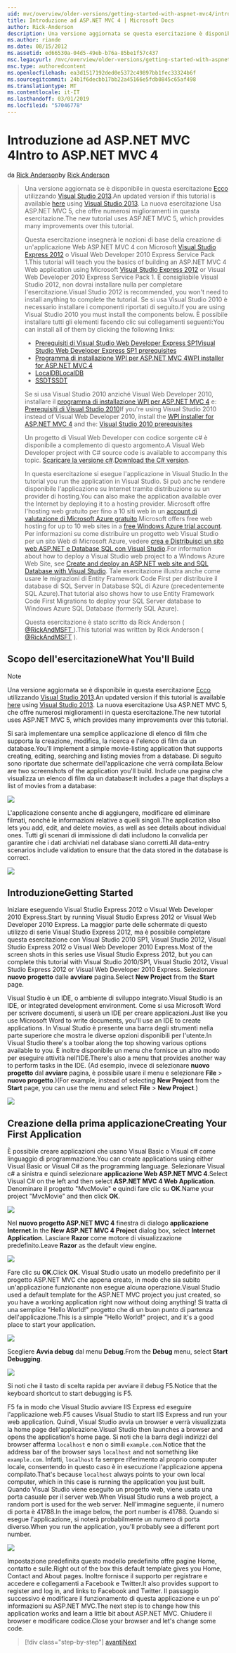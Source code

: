 ```yaml
---
uid: mvc/overview/older-versions/getting-started-with-aspnet-mvc4/intro-to-aspnet-mvc-4
title: Introduzione ad ASP.NET MVC 4 | Microsoft Docs
author: Rick-Anderson
description: Una versione aggiornata se questa esercitazione è disponibile qui utilizzando Visual Studio 2013. La nuova esercitazione Usa ASP.NET MVC 5, che offre numerosi miglioramenti rispetto t...
ms.author: riande
ms.date: 08/15/2012
ms.assetid: ed66530a-04d5-49eb-b76a-85be1f57c437
msc.legacyurl: /mvc/overview/older-versions/getting-started-with-aspnet-mvc4/intro-to-aspnet-mvc-4
msc.type: authoredcontent
ms.openlocfilehash: ea3d1517192ded0e5372c49897bb1fec33324b6f
ms.sourcegitcommit: 24b1f6decbb17bb22a45166e5fdb0845c65af498
ms.translationtype: MT
ms.contentlocale: it-IT
ms.lasthandoff: 03/01/2019
ms.locfileid: "57046778"
---
```

<a name="intro-to-aspnet-mvc-4"></a><span data-ttu-id="12975-104">Introduzione ad ASP.NET MVC 4</span><span class="sxs-lookup"><span data-stu-id="12975-104">Intro to ASP.NET MVC 4</span></span>
====================
<span data-ttu-id="12975-105">da [Rick Anderson]((https://twitter.com/RickAndMSFT))</span><span class="sxs-lookup"><span data-stu-id="12975-105">by [Rick Anderson]((https://twitter.com/RickAndMSFT))</span></span>

> <span data-ttu-id="12975-106">Una versione aggiornata se è disponibile in questa esercitazione [Ecco](../../getting-started/introduction/getting-started.md) utilizzando [Visual Studio 2013](https://my.visualstudio.com/Downloads?q=visual%20studio%202013).</span><span class="sxs-lookup"><span data-stu-id="12975-106">An updated version if this tutorial is available [here](../../getting-started/introduction/getting-started.md) using [Visual Studio 2013](https://my.visualstudio.com/Downloads?q=visual%20studio%202013).</span></span> <span data-ttu-id="12975-107">La nuova esercitazione Usa ASP.NET MVC 5, che offre numerosi miglioramenti in questa esercitazione.</span><span class="sxs-lookup"><span data-stu-id="12975-107">The new tutorial uses ASP.NET MVC 5, which provides many improvements over this tutorial.</span></span>
>
> <span data-ttu-id="12975-108">Questa esercitazione insegnerà le nozioni di base della creazione di un'applicazione Web ASP.NET MVC 4 con Microsoft [Visual Studio Express 2012](https://www.microsoft.com/visualstudio/11/products/express) o Visual Web Developer 2010 Express Service Pack 1.</span><span class="sxs-lookup"><span data-stu-id="12975-108">This tutorial will teach you the basics of building an ASP.NET MVC 4 Web application using Microsoft [Visual Studio Express 2012](https://www.microsoft.com/visualstudio/11/products/express) or Visual Web Developer 2010 Express Service Pack 1.</span></span> <span data-ttu-id="12975-109">È consigliabile Visual Studio 2012, non dovrai installare nulla per completare l'esercitazione.</span><span class="sxs-lookup"><span data-stu-id="12975-109">Visual Studio 2012 is recommended, you won't need to install anything to complete the tutorial.</span></span> <span data-ttu-id="12975-110">Se si usa Visual Studio 2010 è necessario installare i componenti riportati di seguito.</span><span class="sxs-lookup"><span data-stu-id="12975-110">If you are using Visual Studio 2010 you must install the components below.</span></span> <span data-ttu-id="12975-111">È possibile installare tutti gli elementi facendo clic sui collegamenti seguenti:</span><span class="sxs-lookup"><span data-stu-id="12975-111">You can install all of them by clicking the following links:</span></span>
>
> - [<span data-ttu-id="12975-112">Prerequisiti di Visual Studio Web Developer Express SP1</span><span class="sxs-lookup"><span data-stu-id="12975-112">Visual Studio Web Developer Express SP1 prerequisites</span></span>](https://www.microsoft.com/web/gallery/install.aspx?appid=VWD2010SP1Pack)
> - [<span data-ttu-id="12975-113">Programma di installazione WPI per ASP.NET MVC 4</span><span class="sxs-lookup"><span data-stu-id="12975-113">WPI installer for ASP.NET MVC 4</span></span>](https://go.microsoft.com/fwlink/?LinkId=243392)
> - [<span data-ttu-id="12975-114">LocalDB</span><span class="sxs-lookup"><span data-stu-id="12975-114">LocalDB</span></span>](https://www.microsoft.com/web/gallery/install.aspx?appid=SQLLocalDBOnly_11_0)
> - [<span data-ttu-id="12975-115">SSDT</span><span class="sxs-lookup"><span data-stu-id="12975-115">SSDT</span></span>](https://blogs.msdn.com/b/rickandy/archive/2012/08/02/installing-and-using-sql-server-data-tools-ssdt-on-visual-studio-2010-and-vwd.aspx)
>
> <span data-ttu-id="12975-116">Se si usa Visual Studio 2010 anziché Visual Web Developer 2010, installare il [programma di installazione WPI per ASP.NET MVC 4](https://go.microsoft.com/fwlink/?LinkId=243392) e: [Prerequisiti di Visual Studio 2010](https://www.microsoft.com/web/gallery/install.aspx?appsxml=&amp;appid=VS2010SP1Pack)</span><span class="sxs-lookup"><span data-stu-id="12975-116">If you're using Visual Studio 2010 instead of Visual Web Developer 2010, install the [WPI installer for ASP.NET MVC 4](https://go.microsoft.com/fwlink/?LinkId=243392) and the: [Visual Studio 2010 prerequisites](https://www.microsoft.com/web/gallery/install.aspx?appsxml=&amp;appid=VS2010SP1Pack)</span></span>
>
> <span data-ttu-id="12975-117">Un progetto di Visual Web Developer con codice sorgente c# è disponibile a complemento di questo argomento.</span><span class="sxs-lookup"><span data-stu-id="12975-117">A Visual Web Developer project with C# source code is available to accompany this topic.</span></span> <span data-ttu-id="12975-118">[Scaricare la versione c#](https://code.msdn.microsoft.com/Intro-to-ASPNET-MVC-4-61d0219d/file/114480/1/MvcMovie.zip).</span><span class="sxs-lookup"><span data-stu-id="12975-118">[Download the C# version](https://code.msdn.microsoft.com/Intro-to-ASPNET-MVC-4-61d0219d/file/114480/1/MvcMovie.zip).</span></span>
>
> <span data-ttu-id="12975-119">In questa esercitazione si esegue l'applicazione in Visual Studio.</span><span class="sxs-lookup"><span data-stu-id="12975-119">In the tutorial you run the application in Visual Studio.</span></span> <span data-ttu-id="12975-120">Si può anche rendere disponibile l'applicazione su Internet tramite distribuzione su un provider di hosting.</span><span class="sxs-lookup"><span data-stu-id="12975-120">You can also make the application available over the Internet by deploying it to a hosting provider.</span></span> <span data-ttu-id="12975-121">Microsoft offre l'hosting web gratuito per fino a 10 siti web in un [account di valutazione di Microsoft Azure gratuito](https://www.windowsazure.com/pricing/free-trial/?WT.mc_id=A443DD604).</span><span class="sxs-lookup"><span data-stu-id="12975-121">Microsoft offers free web hosting for up to 10 web sites in a [free Windows Azure trial account](https://www.windowsazure.com/pricing/free-trial/?WT.mc_id=A443DD604).</span></span> <span data-ttu-id="12975-122">Per informazioni su come distribuire un progetto web Visual Studio per un sito Web di Microsoft Azure, vedere [crea e Distribuisci un sito web ASP.NET e Database SQL con Visual Studio](https://docs.microsoft.com/dotnet/azure/).</span><span class="sxs-lookup"><span data-stu-id="12975-122">For information about how to deploy a Visual Studio web project to a Windows Azure Web Site, see [Create and deploy an ASP.NET web site and SQL Database with Visual Studio](https://docs.microsoft.com/dotnet/azure/).</span></span> <span data-ttu-id="12975-123">Tale esercitazione illustra anche come usare le migrazioni di Entity Framework Code First per distribuire il database di SQL Server in Database SQL di Azure (precedentemente SQL Azure).</span><span class="sxs-lookup"><span data-stu-id="12975-123">That tutorial also shows how to use Entity Framework Code First Migrations to deploy your SQL Server database to Windows Azure SQL Database (formerly SQL Azure).</span></span>
>
> <span data-ttu-id="12975-124">Questa esercitazione è stato scritto da Rick Anderson ( [ @RickAndMSFT ](https://twitter.com/#!/RickAndMSFT) ).</span><span class="sxs-lookup"><span data-stu-id="12975-124">This tutorial was written by Rick Anderson ( [@RickAndMSFT](https://twitter.com/#!/RickAndMSFT) ).</span></span>


## <a name="what-youll-build"></a><span data-ttu-id="12975-125">Scopo dell'esercitazione</span><span class="sxs-lookup"><span data-stu-id="12975-125">What You'll Build</span></span>

> [!NOTE]
> <span data-ttu-id="12975-126">Una versione aggiornata se è disponibile in questa esercitazione [Ecco](../../getting-started/introduction/getting-started.md) utilizzando [Visual Studio 2013](https://my.visualstudio.com/Downloads?q=visual%20studio%202013).</span><span class="sxs-lookup"><span data-stu-id="12975-126">An updated version if this tutorial is available [here](../../getting-started/introduction/getting-started.md) using [Visual Studio 2013](https://my.visualstudio.com/Downloads?q=visual%20studio%202013).</span></span> <span data-ttu-id="12975-127">La nuova esercitazione Usa ASP.NET MVC 5, che offre numerosi miglioramenti in questa esercitazione.</span><span class="sxs-lookup"><span data-stu-id="12975-127">The new tutorial uses ASP.NET MVC 5, which provides many improvements over this tutorial.</span></span>


<span data-ttu-id="12975-128">Si sarà implementare una semplice applicazione di elenco di film che supporta la creazione, modifica, la ricerca e l'elenco di film da un database.</span><span class="sxs-lookup"><span data-stu-id="12975-128">You'll implement a simple movie-listing application that supports creating, editing, searching and listing movies from a database.</span></span> <span data-ttu-id="12975-129">Di seguito sono riportate due schermate dell'applicazione che verrà compilata.</span><span class="sxs-lookup"><span data-stu-id="12975-129">Below are two screenshots of the application you'll build.</span></span> <span data-ttu-id="12975-130">Include una pagina che visualizza un elenco di film da un database:</span><span class="sxs-lookup"><span data-stu-id="12975-130">It includes a page that displays a list of movies from a database:</span></span>

![](intro-to-aspnet-mvc-4/_static/image1.png)

<span data-ttu-id="12975-131">L'applicazione consente anche di aggiungere, modificare ed eliminare filmati, nonché le informazioni relative a quelli singoli.</span><span class="sxs-lookup"><span data-stu-id="12975-131">The application also lets you add, edit, and delete movies, as well as see details about individual ones.</span></span> <span data-ttu-id="12975-132">Tutti gli scenari di immissione di dati includono la convalida per garantire che i dati archiviati nel database siano corretti.</span><span class="sxs-lookup"><span data-stu-id="12975-132">All data-entry scenarios include validation to ensure that the data stored in the database is correct.</span></span>

![](intro-to-aspnet-mvc-4/_static/image2.png)

## <a name="getting-started"></a><span data-ttu-id="12975-133">Introduzione</span><span class="sxs-lookup"><span data-stu-id="12975-133">Getting Started</span></span>

<span data-ttu-id="12975-134">Iniziare eseguendo Visual Studio Express 2012 o Visual Web Developer 2010 Express.</span><span class="sxs-lookup"><span data-stu-id="12975-134">Start by running Visual Studio Express 2012 or Visual Web Developer 2010 Express.</span></span> <span data-ttu-id="12975-135">La maggior parte delle schermate di questo utilizzo di serie Visual Studio Express 2012, ma è possibile completare questa esercitazione con Visual Studio 2010 SP1, Visual Studio 2012, Visual Studio Express 2012 o Visual Web Developer 2010 Express.</span><span class="sxs-lookup"><span data-stu-id="12975-135">Most of the screen shots in this series use Visual Studio Express 2012, but you can complete this tutorial with Visual Studio 2010/SP1, Visual Studio 2012, Visual Studio Express 2012 or Visual Web Developer 2010 Express.</span></span> <span data-ttu-id="12975-136">Selezionare **nuovo progetto** dalle **avviare** pagina.</span><span class="sxs-lookup"><span data-stu-id="12975-136">Select **New Project** from the **Start** page.</span></span>

<span data-ttu-id="12975-137">Visual Studio è un IDE, o ambiente di sviluppo integrato.</span><span class="sxs-lookup"><span data-stu-id="12975-137">Visual Studio is an IDE, or integrated development environment.</span></span> <span data-ttu-id="12975-138">Come si usa Microsoft Word per scrivere documenti, si userà un IDE per creare applicazioni.</span><span class="sxs-lookup"><span data-stu-id="12975-138">Just like you use Microsoft Word to write documents, you'll use an IDE to create applications.</span></span> <span data-ttu-id="12975-139">In Visual Studio è presente una barra degli strumenti nella parte superiore che mostra le diverse opzioni disponibili per l'utente.</span><span class="sxs-lookup"><span data-stu-id="12975-139">In Visual Studio there's a toolbar along the top showing various options available to you.</span></span> <span data-ttu-id="12975-140">È inoltre disponibile un menu che fornisce un altro modo per eseguire attività nell'IDE.</span><span class="sxs-lookup"><span data-stu-id="12975-140">There's also a menu that provides another way to perform tasks in the IDE.</span></span> <span data-ttu-id="12975-141">(Ad esempio, invece di selezionare **nuovo progetto** dal **avviare** pagina, è possibile usare il menu e selezionare **File** &gt; **nuovo progetto**.)</span><span class="sxs-lookup"><span data-stu-id="12975-141">(For example, instead of selecting **New Project** from the **Start** page, you can use the menu and select **File** &gt; **New Project**.)</span></span>

![](intro-to-aspnet-mvc-4/_static/image3.png)

## <a name="creating-your-first-application"></a><span data-ttu-id="12975-142">Creazione della prima applicazione</span><span class="sxs-lookup"><span data-stu-id="12975-142">Creating Your First Application</span></span>

<span data-ttu-id="12975-143">È possibile creare applicazioni che usano Visual Basic o Visual c# come linguaggio di programmazione.</span><span class="sxs-lookup"><span data-stu-id="12975-143">You can create applications using either Visual Basic or Visual C# as the programming language.</span></span> <span data-ttu-id="12975-144">Selezionare Visual c# a sinistra e quindi selezionare **applicazione Web ASP.NET MVC 4**.</span><span class="sxs-lookup"><span data-stu-id="12975-144">Select Visual C# on the left and then select **ASP.NET MVC 4 Web Application**.</span></span> <span data-ttu-id="12975-145">Denominare il progetto &quot;MvcMovie&quot; e quindi fare clic su **OK**.</span><span class="sxs-lookup"><span data-stu-id="12975-145">Name your project &quot;MvcMovie&quot; and then click **OK**.</span></span>

![](intro-to-aspnet-mvc-4/_static/image4.png)

<span data-ttu-id="12975-146">Nel **nuovo progetto ASP.NET MVC 4** finestra di dialogo **applicazione Internet**.</span><span class="sxs-lookup"><span data-stu-id="12975-146">In the **New ASP.NET MVC 4 Project** dialog box, select **Internet Application**.</span></span> <span data-ttu-id="12975-147">Lasciare **Razor** come motore di visualizzazione predefinito.</span><span class="sxs-lookup"><span data-stu-id="12975-147">Leave **Razor** as the default view engine.</span></span>

![](intro-to-aspnet-mvc-4/_static/image5.png)

<span data-ttu-id="12975-148">Fare clic su **OK**.</span><span class="sxs-lookup"><span data-stu-id="12975-148">Click **OK**.</span></span> <span data-ttu-id="12975-149">Visual Studio usato un modello predefinito per il progetto ASP.NET MVC che appena creato, in modo che sia subito un'applicazione funzionante non esegue alcuna operazione.</span><span class="sxs-lookup"><span data-stu-id="12975-149">Visual Studio used a default template for the ASP.NET MVC project you just created, so you have a working application right now without doing anything!</span></span> <span data-ttu-id="12975-150">Si tratta di una semplice &quot;Hello World!&quot; progetto che di un buon punto di partenza dell'applicazione.</span><span class="sxs-lookup"><span data-stu-id="12975-150">This is a simple &quot;Hello World!&quot; project, and it's a good place to start your application.</span></span>

![](intro-to-aspnet-mvc-4/_static/image6.png)

<span data-ttu-id="12975-151">Scegliere **Avvia debug** dal menu **Debug**.</span><span class="sxs-lookup"><span data-stu-id="12975-151">From the **Debug** menu, select **Start Debugging**.</span></span>

![](intro-to-aspnet-mvc-4/_static/image7.png)

<span data-ttu-id="12975-152">Si noti che il tasto di scelta rapida per avviare il debug F5.</span><span class="sxs-lookup"><span data-stu-id="12975-152">Notice that the keyboard shortcut to start debugging is F5.</span></span>

<span data-ttu-id="12975-153">F5 fa in modo che Visual Studio avviare IIS Express ed eseguire l'applicazione web.</span><span class="sxs-lookup"><span data-stu-id="12975-153">F5 causes Visual Studio to start IIS Express and run your web application.</span></span> <span data-ttu-id="12975-154">Quindi, Visual Studio avvia un browser e verrà visualizzata la home page dell'applicazione.</span><span class="sxs-lookup"><span data-stu-id="12975-154">Visual Studio then launches a browser and opens the application's home page.</span></span> <span data-ttu-id="12975-155">Si noti che la barra degli indirizzi del browser afferma `localhost` e non o simili `example.com`.</span><span class="sxs-lookup"><span data-stu-id="12975-155">Notice that the address bar of the browser says `localhost` and not something like `example.com`.</span></span> <span data-ttu-id="12975-156">Infatti, `localhost` fa sempre riferimento al proprio computer locale, consentendo in questo caso è in esecuzione l'applicazione appena compilato.</span><span class="sxs-lookup"><span data-stu-id="12975-156">That's because `localhost` always points to your own local computer, which in this case is running the application you just built.</span></span> <span data-ttu-id="12975-157">Quando Visual Studio viene eseguito un progetto web, viene usata una porta casuale per il server web.</span><span class="sxs-lookup"><span data-stu-id="12975-157">When Visual Studio runs a web project, a random port is used for the web server.</span></span> <span data-ttu-id="12975-158">Nell'immagine seguente, il numero di porta è 41788.</span><span class="sxs-lookup"><span data-stu-id="12975-158">In the image below, the port number is 41788.</span></span> <span data-ttu-id="12975-159">Quando si esegue l'applicazione, si noterà probabilmente un numero di porta diverso.</span><span class="sxs-lookup"><span data-stu-id="12975-159">When you run the application, you'll probably see a different port number.</span></span>

![](intro-to-aspnet-mvc-4/_static/image8.png)

<span data-ttu-id="12975-160">Impostazione predefinita questo modello predefinito offre pagine Home, contatto e sulle.</span><span class="sxs-lookup"><span data-stu-id="12975-160">Right out of the box this default template gives you Home, Contact and About pages.</span></span> <span data-ttu-id="12975-161">Inoltre fornisce il supporto per registrare e accedere e collegamenti a Facebook e Twitter.</span><span class="sxs-lookup"><span data-stu-id="12975-161">It also provides support to register and log in, and links to Facebook and Twitter.</span></span> <span data-ttu-id="12975-162">Il passaggio successivo è modificare il funzionamento di questa applicazione e un po' informazioni su ASP.NET MVC.</span><span class="sxs-lookup"><span data-stu-id="12975-162">The next step is to change how this application works and learn a little bit about ASP.NET MVC.</span></span> <span data-ttu-id="12975-163">Chiudere il browser e modificare codice.</span><span class="sxs-lookup"><span data-stu-id="12975-163">Close your browser and let's change some code.</span></span>

> [!div class="step-by-step"]
> [<span data-ttu-id="12975-164">avanti</span><span class="sxs-lookup"><span data-stu-id="12975-164">Next</span></span>](adding-a-controller.md)
